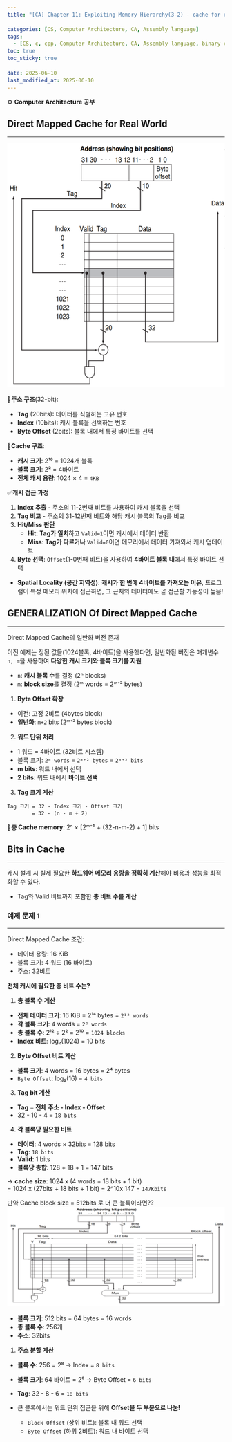 ```yaml
---
title: "[CA] Chapter 11: Exploiting Memory Hierarchy(3-2) - cache for real world"

categories: [CS, Computer Architecture, CA, Assembly language]
tags:
  - [CS, c, cpp, Computer Architecture, CA, Assembly language, binary code]
toc: true
toc_sticky: true

date: 2025-06-10
last_modified_at: 2025-06-10
---
```

⚙ **Computer Architecture 공부**

## Direct Mapped Cache for Real World
---
![alt text](../assets/img/Architecture/dmcrw.png)

📝**주소 구조**(32-bit):  
* **Tag** (20bits): 데이터를 식별하는 고유 번호
* **Index** (10bits): 캐시 블록을 선택하는 번호
* **Byte Offset** (2bits): 블록 내에서 특정 바이트를 선택

💾**Cache 구조**:  
* **캐시 크기**: 2¹⁰ = 1024개 블록
* **블록 크기**: 2² = 4바이트
* **전체 캐시 용량**: 1024 × 4 = `4KB`

✅**캐시 접근 과정**  
1. **Index 추출** - 주소의 11-2번째 비트를 사용하여 캐시 블록을 선택
2. **Tag 비교** - 주소의 31-12번째 비트와 해당 캐시 블록의 Tag를 비교
3. **Hit/Miss 판단**
   * **Hit**: **Tag가 일치**하고 `Valid=1`이면 캐시에서 데이터 반환
   * **Miss**: **Tag가 다르거나** `Valid=0`이면 메모리에서 데이터 가져와서 캐시 업데이트
4. **Byte 선택**: `Offset`(1-0번째 비트)을 사용하여 **4바이트 블록 내**에서 특정 바이트 선택

* **Spatial Locality (공간 지역성)**: **캐시가 한 번에 4바이트를 가져오는 이유**, 프로그램이 특정 메모리 위치에 접근하면, 그 근처의 데이터에도 곧 접근할 가능성이 높음!

## GENERALIZATION Of Direct Mapped Cache
---
Direct Mapped Cache의 일반화 버전 존재

이전 예제는 정된 값들(1024블록, 4바이트)을 사용했다면, 일반화된 버전은 매개변수 `n, m`을 사용하여 **다양한 캐시 크기와 블록 크기를 지원**

* `n`: **캐시 블록 수**를 결정 (2ⁿ blocks)
* `m`: **block size**를 결정 (2ᵐ words = 2ᵐ⁺² bytes)

1. **Byte Offset 확장**
* 이전: 고정 2비트 (4bytes block)
* **일반화**: `m+2` bits (2ᵐ⁺² bytes block)

2. **워드 단위 처리**
* 1 워드 = 4바이트 (32비트 시스템)
* 블록 크기: `2ᵐ words` = `2ᵐ⁺² bytes` = `2ᵐ⁺⁵ bits`
* **m bits**: 워드 내에서 선택
* **2 bits**: 워드 내에서 **바이트 선택**

3. **Tag 크기 계산**

```
Tag 크기 = 32 - Index 크기 - Offset 크기
        = 32 - (n - m + 2)
```

📝**총 Cache memory**: 2ⁿ × [2ᵐ⁺⁵ + (32-n-m-2) + 1] bits

## Bits in Cache
---
캐시 설계 시 실제 필요한 **하드웨어 메모리 용량을 정확히 계산**해야 비용과 성능을 최적화할 수 있다.
* Tag와 Valid 비트까지 포함한 **총 비트 수를 계산**

### 예제 문제 1
---
Direct Mapped Cache 조건:
* 데이터 용량: 16 KiB
* 블록 크기: 4 워드 (16 바이트)
* 주소: 32비트

**전체 캐시에 필요한 총 비트 수는?**

1. **총 블록 수 계산**
* **전체 데이터 크기**: 16 KiB = 2¹⁴ bytes = `2¹² words`
* **각 블록 크기**: 4 words = `2² words`
* **총 블록 수**: 2¹² ÷ 2² = 2¹⁰ = `1024 blocks`
* **Index 비트**: log₂(1024) = 10 bits

2. **Byte Offset 비트 계산**
* **블록 크기**: 4 words = 16 bytes = 2⁴ bytes
* `Byte Offset`: log₂(16) = `4 bits`

3. **Tag bit 계산**
* **Tag = 전체 주소 - Index - Offset**
* 32 - 10 - 4 = `18 bits`

4. **각 블록당 필요한 비트**
* **데이터**: 4 words × 32bits = 128 bits
* **Tag**: `18 bits`
* **Valid**: 1 bits
* **블록당 총합**: 128 + 18 + 1 = 147 bits

→ **cache size**: 1024 x (4 words + 18 bits + 1 bit)   
            = 1024 x (27bits + 18 bits + 1 bit) = 2^10x 147 = `147Kbits`


만약 Cache block size = 512bits 로 더 큰 블록이라면??
![alt text](../assets/img/Architecture/exbic.png)

* **블록 크기**: 512 bits = 64 bytes = 16 words
* **총 블록 수**: 256개
* **주소**: 32bits

1. **주소 분할 계산**
* **블록 수**: 256 = 2⁸ → Index = `8 bits`
* **블록 크기**: 64 바이트 = 2⁶ → Byte Offset = `6 bits`
* **Tag**: 32 - 8 - 6 = `18 bits`

* 큰 블록에서는 워드 단위 접근을 위해 **Offset을 두 부분으로 나눔!**
  * `Block Offset` (상위 비트): 블록 내 워드 선택
  * `Byte Offset` (하위 2비트): 워드 내 바이트 선택
